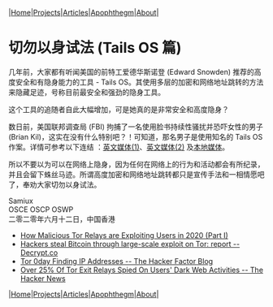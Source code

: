 |[Home](/README.md)|[Projects](/projects.md)|[Articles](/articles.md)|[Apophthegm](/apophthegm.md)|[About](/about.md)|

# 切勿以身试法 (Tails OS 篇)

几年前，大家都有听闻美国的前特工爱德华斯诺登 (Edward Snowden) 推荐的高度安全和有隐身能力的工具 - Tails OS。其使用多层的加密和网络地址跳转的方法来隐藏足迹，号称目前最安全和强劲的隐身工具。

这个工具的追随者自此大幅增加，可是她真的是非常安全和高度隐身？

数日前，美国联邦调查局 (FBI) 拘捕了一名使用脸书持续性骚扰并恐吓女性的男子 (Brian Kil)，这实在没有什么特别吧？！可知道，那名男子是使用知名的 Tails OS 作案。详情可参考以下连结 ：[英文媒体(1)](https://www.vice.com/en_us/article/v7gd9b/facebook-helped-fbi-hack-child-predator-buster-hernandez)、[英文媒体(2)](https://www.independent.co.uk/news/world/americas/facebook-fbi-buster-hernandez-california-child-predator-a9561171.html) 及[本地媒体](https://www.pcmarket.com.hk/facebook%E5%83%B1%E7%94%A8%E9%BB%91%E5%AE%A2-%E5%8D%94%E5%8A%A9fbi%E7%A0%B4%E6%A1%88/)。

所以不要以为可以在网络上隐身，因为任何在网络上的行为和活动都会有所纪录，并且会留下蛛丝马迹。所谓高度加密和网络地址跳转都只是宣传手法和一相情愿吧了，奉劝大家切勿以身试法。

Samiux  
OSCE  OSCP  OSWP  
二零二零年六月十二日，中国香港  

- [How Malicious Tor Relays are Exploiting Users in 2020 (Part I)](https://medium.com/@nusenu/how-malicious-tor-relays-are-exploiting-users-in-2020-part-i-1097575c0cac)  
- [Hackers steal Bitcoin through large-scale exploit on Tor: report -- Decrypt.co](https://decrypt.co/38359/hackers-stealing-bitcoin-tor-exploit) 
- [Tor 0day Finding IP Addresses -- The Hacker Factor Blog](https://www.hackerfactor.com/blog/index.php?/archives/896-Tor-0day-Finding-IP-Addresses.html)  
- [Over 25% Of Tor Exit Relays Spied On Users' Dark Web Activities -- The Hacker News](https://thehackernews.com/2021/05/over-25-of-tor-exit-relays-are-spying.html)  

|[Home](/README.md)|[Projects](/projects.md)|[Articles](/articles.md)|[Apophthegm](/apophthegm.md)|[About](/about.md)|
